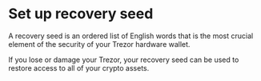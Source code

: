 # Set up recovery seed

A recovery seed is an ordered list of English words that is the most crucial element of the security of your Trezor hardware wallet.

If you lose or damage your Trezor, your recovery seed can be used to restore access to all of your crypto assets.&#x20;
